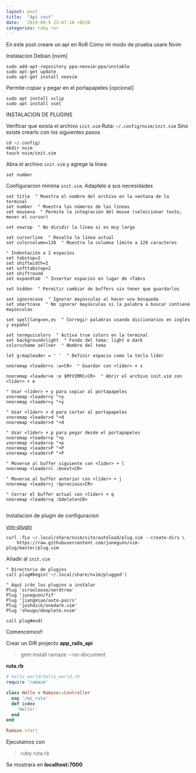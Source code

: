 ```yaml
---
layout: post
title:  "Api rest"
date:   2019-09-9 23:07:10 +0530
categories: ruby ror
---
```



En este post creare un api en RoR
Como mi modo de prueba usare Nvim

Instalacion Debian [nvim]

```
sudo add-apt-repository ppa:neovim-ppa/unstable
sudo apt-get update
sudo apt-get install neovim
```
Permite copiar y pegar en el portapapeles [opcional]
```
sudo apt install xclip
sudo apt install xsel
```


INSTALACION DE PLUGINS

Verificar que exista el archivo `init.vim`
Ruta:  `~/.config/nvim/init.vim`
Sino existe crearlo con los siguientes pasos

```
cd ~/.config/
mkdir nvim
touch nvim/init.vim
```

Abra  el archivo `init.vim` y  agrege la línea:

```
set number
```

Configuracion minima `init.vim`. Adaptelo a sus necesidades

```
set title  " Muestra el nombre del archivo en la ventana de la terminal
set number  " Muestra los números de las líneas
set mouse=a  " Permite la integración del mouse (seleccionar texto, mover el cursor)

set nowrap  " No dividir la línea si es muy larga

set cursorline  " Resalta la línea actual
set colorcolumn=120  " Muestra la columna límite a 120 caracteres

" Indentación a 2 espacios
set tabstop=2
set shiftwidth=2
set softtabstop=2
set shiftround
set expandtab  " Insertar espacios en lugar de <Tab>s

set hidden  " Permitir cambiar de buffers sin tener que guardarlos

set ignorecase  " Ignorar mayúsculas al hacer una búsqueda
set smartcase  " No ignorar mayúsculas si la palabra a buscar contiene mayúsculas

set spelllang=en,es  " Corregir palabras usando diccionarios en inglés y español

set termguicolors  " Activa true colors en la terminal
set background=light  " Fondo del tema: light o dark
colorscheme zellner  " Nombre del tema

let g:mapleader = ' '  " Definir espacio como la tecla líder

nnoremap <leader>s :w<CR>  " Guardar con <líder> + s

nnoremap <leader>e :e $MYVIMRC<CR>  " Abrir el archivo init.vim con <líder> + e

" Usar <líder> + y para copiar al portapapeles
vnoremap <leader>y "+y
nnoremap <leader>y "+y

" Usar <líder> + d para cortar al portapapeles
vnoremap <leader>d "+d
nnoremap <leader>d "+d

" Usar <líder> + p para pegar desde el portapapeles
nnoremap <leader>p "+p
vnoremap <leader>p "+p
nnoremap <leader>P "+P
vnoremap <leader>P "+P

" Moverse al buffer siguiente con <líder> + l
nnoremap <leader>l :bnext<CR>

" Moverse al buffer anterior con <líder> + j
nnoremap <leader>j :bprevious<CR>

" Cerrar el buffer actual con <líder> + q
nnoremap <leader>q :bdelete<CR>


```
Instalacion de plugin de configuracion

[vim-plugin](https://github.com/junegunn/vim-plug)

```
curl -fLo ~/.local/share/nvim/site/autoload/plug.vim --create-dirs \
    https://raw.githubusercontent.com/junegunn/vim-plug/master/plug.vim
```

Añadir al `init.vim`

```
" Directorio de plugins
call plug#begin('~/.local/share/nvim/plugged')

" Aquí irán los plugins a instalar
Plug 'scrooloose/nerdtree'
Plug 'junegunn/fzf'
Plug 'jiangmiao/auto-pairs'
Plug 'joshdick/onedark.vim'
Plug 'shougo/deoplete.nvim'

call plug#end(

```

Comencemos!!

Crear un DIR projecto **app_rails_api**

> gem install ramaze --no-document

**ruta.rb**

```ruby
# hello_world/hello_world.rb
require 'ramaze'

class Hello < Ramaze::Controller
  map '/mi_ruta'
  def index
    'Hello!'
  end
end

Ramaze.start
```
Ejecutamos con

> ruby ruta.rb

Se mostrara en **localhost:7000**



